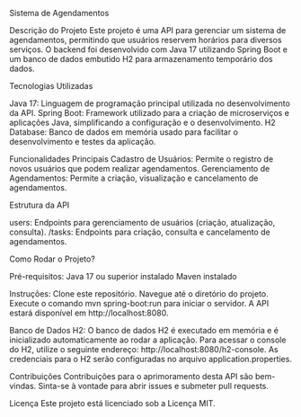 Sistema de Agendamentos 

Descrição do Projeto
Este projeto é uma API para gerenciar um sistema de agendamentos, permitindo que usuários reservem horários para diversos serviços. 
O backend foi desenvolvido com Java 17 utilizando Spring Boot e um banco de dados embutido H2 para armazenamento temporário dos dados.

Tecnologias Utilizadas

Java 17: Linguagem de programação principal utilizada no desenvolvimento da API.
Spring Boot: Framework utilizado para a criação de microserviços e aplicações Java, simplificando a configuração e o desenvolvimento.
H2 Database: Banco de dados em memória usado para facilitar o desenvolvimento e testes da aplicação.

Funcionalidades Principais
Cadastro de Usuários: Permite o registro de novos usuários que podem realizar agendamentos.
Gerenciamento de Agendamentos: Permite a criação, visualização e cancelamento de agendamentos.

Estrutura da API

users: Endpoints para gerenciamento de usuários (criação, atualização, consulta).
/tasks: Endpoints para criação, consulta e cancelamento de agendamentos.

Como Rodar o Projeto?

Pré-requisitos:
Java 17 ou superior instalado
Maven instalado

Instruções:
Clone este repositório.
Navegue até o diretório do projeto.
Execute o comando mvn spring-boot:run para iniciar o servidor.
A API estará disponível em http://localhost:8080.

Banco de Dados H2:
O banco de dados H2 é executado em memória e é inicializado automaticamente ao rodar a aplicação.
Para acessar o console do H2, utilize o seguinte endereço: http://localhost:8080/h2-console.
As credenciais para o H2 serão configuradas no arquivo application.properties.

Contribuições
Contribuições para o aprimoramento desta API são bem-vindas. Sinta-se à vontade para abrir issues e submeter pull requests.

Licença
Este projeto está licenciado sob a Licença MIT.
